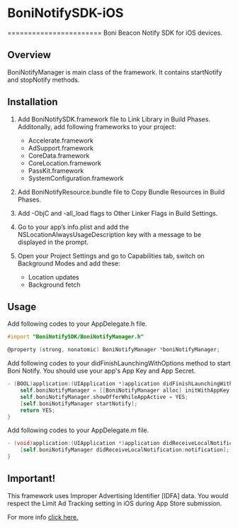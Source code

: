 # BoniNotifySDK-iOS
=======================
Boni Beacon Notify SDK for iOS devices.

Overview
-------
BoniNotifyManager is main class of the framework. It contains startNotify and stopNotify methods.

Installation
-------
1. Add BoniNotifySDK.framework file to Link Library in Build Phases. Additonally, add following frameworks to your project:
    * Accelerate.framework
    * AdSupport.framework
    * CoreData.framework
    * CoreLocation.framework
    * PassKit.framework
    * SystemConfiguration.framework

2. Add BoniNotifyResource.bundle file to Copy Bundle Resources in Build Phases.

3. Add -ObjC and -all_load flags to Other Linker Flags in Build Settings.

4. Go to your app’s info.plist and add the NSLocationAlwaysUsageDescription key with a message to be displayed in the prompt.

5. Open your Project Settings and go to Capabilities tab, switch on Background Modes and add these:
    * Location updates
    * Background fetch

Usage
-------
Add following codes to your AppDelegate.h file.
```objective-c
#import "BoniNotifySDK/BoniNotifyManager.h"
```
```objective-c
@property (strong, nonatomic) BoniNotifyManager *boniNotifyManager;
```

Add following codes to your didFinishLaunchingWithOptions method to start Boni Notify. You should use your app's App Key and App Secret.
```objective-c
- (BOOL)application:(UIApplication *)application didFinishLaunchingWithOptions:(NSDictionary *)launchOptions {
    self.boniNotifyManager = [[BoniNotifyManager alloc] initWithAppKey:@"6FMJ3TRQ8IGZEWUAI86O53M3RY3X1SFU" withAppSecret:@"PQCRJP78DV7R3FKXXU72ACSGULYJBLS3"];
    self.boniNotifyManager.showOfferWhileAppActive = YES;
    [self.boniNotifyManager startNotify];
    return YES;
}
```

Add following codes to your AppDelegate.m file.
```objective-c
- (void)application:(UIApplication *)application didReceiveLocalNotification:(UILocalNotification *)notification{
    [self.boniNotifyManager didReceiveLocalNotification:notification];
}
```

Important!
-------
This framework uses Improper Advertising Identifier [IDFA] data. You would respect the Limit Ad Tracking setting in iOS during App Store submission.

For more info [click here.](https://developer.apple.com/library/ios/documentation/AdSupport/Reference/ASIdentifierManager_Ref/ASIdentifierManager.html)
